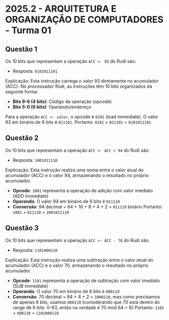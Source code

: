 # 2025.2 - ARQUITETURA E ORGANIZAÇÃO DE COMPUTADORES - Turma 01


## Questão 1
Os 10 bits que representam a operação ``ACC <- 93`` do Rudi são:
- Resposta: ``0101011101``

Explicação: 
Esta instrução carrega o valor 93 diretamente no acumulador (ACC). No processador Rudi, as instruções têm 10 bits organizados da seguinte forma:
- **Bits 9-6 (4 bits)**: Código da operação (opcode)
- **Bits 5-0 (6 bits)**: Operando/endereço

Para a operação `ACC <- valor`, o opcode é `0101` (load immediate).
O valor 93 em binário de 6 bits é `011101`.
Portanto: `0101` + `011101` = `0101011101` 

## Questão 2
Os 10 bits que representam a operação ``ACC <- ACC + 94`` do Rudi são:
- Resposta: ``1001011110``

Explicação:
Esta instrução realiza uma soma entre o valor atual do acumulador (ACC) e o valor 94, armazenando o resultado no próprio acumulador.
- **Opcode**: `1001` representa a operação de adição com valor imediato (ADD immediate)
- **Operando**: O valor 94 em binário de 6 bits é `011110`
- **Conversão**: 94 decimal = 64 + 16 + 8 + 4 + 2 = `011110` binário
Portanto: `1001` + `011110` = `1001011110`
  
## Questão 3
Os 10 bits que representam a operação ``ACC <- ACC - 70`` do Rudi são:
- Resposta: ``1101000110``

Explicação:
Esta instrução realiza uma subtração entre o valor atual do acumulador (ACC) e o valor 70, armazenando o resultado no próprio acumulador.
- **Opcode**: `1101` representa a operação de subtração com valor imediato (SUB immediate)
- **Operando**: O valor 70 em binário de 6 bits é `000110`
- **Conversão**: 70 decimal = 64 + 4 + 2 = `1000110`, mas como precisamos de apenas 6 bits, usamos `000110` (considerando que 70 está dentro do range de 6 bits: 0-63, então na verdade é 70 mod 64 = 6)
Portanto: `1101` + `000110` = `1101000110`